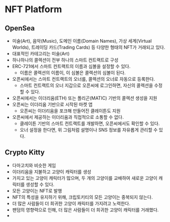 # NFT Platform

## OpenSea

* 미술(Art), 음악(Music), 도메인 이름(Domain Names), 가상 세계(Virtual Worlds), 트레이딩 카드(Trading Cards) 등 다양한 형태의 NFT가 거래되고 있다.
* 대표적인 카테고리는 미술(Art)
* 하나하나의 콜렉션이 전부 하나의 스마트 컨트랙트로 구성
* ERC-721에서 스마트 컨트랙트의 이름과 심볼을 설정할 수 있다.
  * 이름은 콜렉션의 이름이, 이 심볼은 콜렉션의 심볼이 된다.
* 오픈씨에서는 스마트 컨트랙트의 오너를, 콜렉션의 오너로 자동으로 등록한다.
  * 스마트 컨트랙트의 오너 지갑으로 오픈씨에 로그인하면, 자신의 콜렉션을 수정할 수 있다.
* 오픈씨에서는 이더리움(ETH) 또는 폴리곤(MATIC) 기반의 콜렉션 생성을 지원
* 오픈씨는 이더리움 기반으로 시작된 마켓 앱
  * 오픈씨는 이더리움을 포크해 만들어진 클레이튼도 지원
* 오픈씨에서 제공하는 이더리움과 직접적으로 소통할 수 없다.
  * 클레이튼 기반의 스마트 컨트랙트를 개발하면, 오픈씨에서도 확인할 수 있다.
  * 오너 설정을 한다면, 위 그림처럼 설명이나 SNS 정보를 자유롭게 관리할 수 있다.

## Crypto Kitty

* 다마고치와 비슷한 게임
* 이더리움을 지불하고 고양이 캐릭터를 생성
* 가지고 있는 고양이 캐릭터가 많으며, 두 개의 고양이를 교배하여 새로운 고양이 캐릭터를 생성할 수 있다.
* 모든 고양이는 NFT로 발행
* NFT의 특성을 유지하기 위해, 크립토키티의 모든 고양이는 중복되지 않는다.
* 더 많은 사람들이 더 희귀한 고양이 캐릭터를 가지려고 노력한다.
* 팬덤의 영향력으로 인해, 더 많은 사람들이 더 희귀한 고양이 캐릭터를 거래했다.
* 